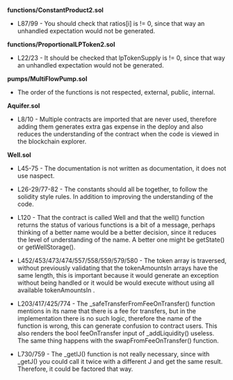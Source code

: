 **functions/ConstantProduct2.sol**
- L87/99 - You should check that ratios[i] is != 0, since that way an unhandled expectation would not be generated.


**functions/ProportionalLPToken2.sol**
- L22/23 - It should be checked that lpTokenSupply is != 0, since that way an unhandled expectation would not be generated.


**pumps/MultiFlowPump.sol**
- The order of the functions is not respected, external, public, internal.


**Aquifer.sol**
- L8/10 - Multiple contracts are imported that are never used, therefore adding them generates extra gas expense in the deploy and also reduces the understanding of the contract when the code is viewed in the blockchain explorer.


**Well.sol**
- L45-75 - The documentation is not written as documentation, it does not use naspect.

- L26-29/77-82 - The constants should all be together, to follow the solidity style rules. In addition to improving the understanding of the code.

- L120 - That the contract is called Well and that the well() function returns the status of various functions is a bit of a message, perhaps thinking of a better name would be a better decision, since it reduces the level of understanding of the name. A better one might be getState() or getWellStorage().

- L452/453/473/474/557/558/559/579/580 - The token array is traversed, without previously validating that the tokenAmountsIn arrays have the same length, this is important because it would generate an exception without being handled or it would be would execute without using all available tokenAmountsIn .

- L203/417/425/774 - The _safeTransferFromFeeOnTransfer() function mentions in its name that there is a fee for transfers, but in the implementation there is no such logic, therefore the name of the function is wrong, this can generate confusion to contract users. This also renders the bool feeOnTransfer input of _addLiquidity() useless. The same thing happens with the swapFromFeeOnTransfer() function.

- L730/759 - The _getIJ() function is not really necessary, since with _getJ() you could call it twice with a different J and get the same result. Therefore, it could be factored that way.
